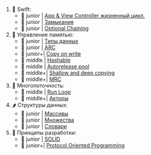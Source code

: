 1. 🎋 Swift:
   - 💚 junior | [App & View Controller жизненный цикл.](https://github.com/SomeStay07/iOS-Developer-Roadmap/blob/main/App%20and%20view%20controller%20lifecycle.md)
   - 💚 junior | [Замыкания]()
   - 💚 junior | [Optional Chaining](https://github.com/SomeStay07/iOS-Developer-Roadmap/blob/main/Optional%20Chaining.md)
2. 📝 Управление памятью:
   - 💚 junior | [Типы данных](https://github.com/SomeStay07/iOS-Developer-Roadmap/blob/main/Data%20type.md)
   - 💚 junior | [ARC]()
   - 💛 junior+| [Copy on write](https://github.com/SomeStay07/iOS-Developer-Roadmap/blob/main/Copy%20on%20write.md)
   - 🧡 middle | [Hashable](https://github.com/SomeStay07/iOS-Developer-Roadmap/blob/main/Hashable.md)
   - 🧡 middle | [Autorelease pool]()
   - 🤎 middle+| [Shallow and deep copying](https://github.com/SomeStay07/iOS-Developer-Roadmap/blob/main/Shallow%20and%20deep%20copying.md)
   - 🤎 middle+| [MRC]()
3. 🦦 Многопоточность:
   - 🧡 middle | [Run Loop](https://github.com/SomeStay07/iOS-Developer-Roadmap/blob/main/Run%20loops.md)
   - 🤎 middle+| [Акторы](https://github.com/SomeStay07/iOS-Developer-Roadmap/blob/main/Actors.md)
4. 🌶 Структуры данных:
   - 💚 junior | [Массивы]()
   - 💚 junior | [Множества]()
   - 💚 junior | [Словари]()
5. 🐼 Принципы разработки:
   - 💚 junior | [SOLID](https://github.com/SomeStay07/iOS-Developer-Roadmap/blob/main/Solid.md)
   - 💛 junior+| [Protocol Oriented Programming](https://github.com/SomeStay07/iOS-Developer-Roadmap/blob/main/Protocol%20Oriented%20Programming.md)
